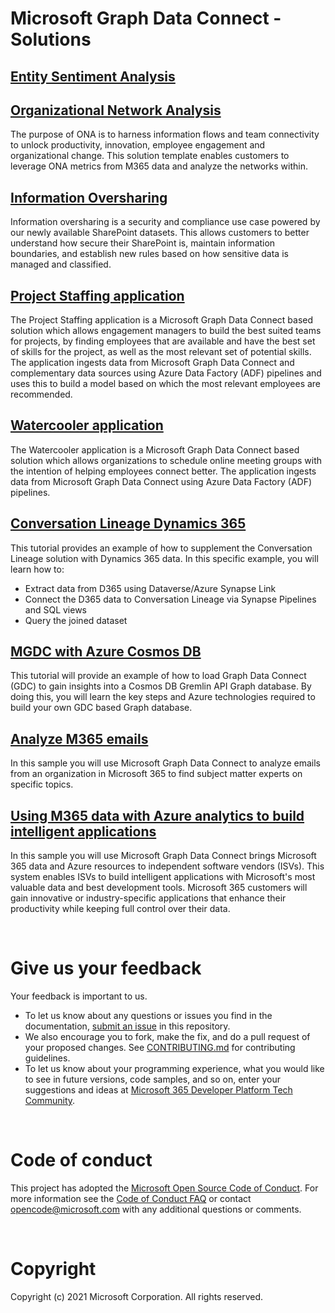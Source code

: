 # Microsoft Graph Data Connect - Solutions

## [Entity Sentiment Analysis](solutions/esa/README.md)


## [Organizational Network Analysis](solutions/ona/README.md)

The purpose of ONA is to harness information flows and team connectivity to unlock productivity, innovation, employee engagement and organizational change. This solution template enables customers to leverage ONA metrics from M365 data and analyze the networks within.

## [Information Oversharing](solutions/information-oversharing/readme.md)

Information oversharing is a security and compliance use case powered by our newly available SharePoint datasets. This allows customers to better understand how secure their SharePoint is, maintain information boundaries, and establish new rules based on how sensitive data is managed and classified.

## [Project Staffing application](solutions/projectstaffing/README.MD)

The Project Staffing application is a Microsoft Graph Data Connect based solution which allows engagement managers to build the best suited teams for projects, by finding employees that are available and have the best set of skills for the project, as well as the most relevant set of potential skills. The application ingests data from Microsoft Graph Data Connect and complementary data sources using Azure Data Factory (ADF) pipelines and uses this to build a model based on which the most relevant employees are recommended.

## [Watercooler application](solutions/watercooler/README.MD)

The Watercooler application is a Microsoft Graph Data Connect based solution which allows organizations to schedule
online meeting groups with the intention of helping employees connect better. The application ingests data from
Microsoft Graph Data Connect using Azure Data Factory (ADF)
pipelines.

## [Conversation Lineage Dynamics 365](solutions/conversation-lineage-D365/README.MD)

This tutorial provides an example of how to supplement the Conversation Lineage solution with Dynamics 365 data. In this specific example, you will learn how to:
* Extract data from D365 using Dataverse/Azure Synapse Link
* Connect the D365 data to Conversation Lineage via Synapse Pipelines and SQL views
* Query the joined dataset

## [MGDC with Azure Cosmos DB](solutions/mgdc-cosmos/README.md)

This tutorial will provide an example of how to load Graph Data Connect (GDC) to gain insights into a Cosmos DB Gremlin API Graph database. By doing this, you will learn the key steps and Azure technologies required to build your own GDC based Graph database.

## [Analyze M365 emails](solutions/moveM365datatoAzure/README.md)

In this sample you will use Microsoft Graph Data Connect to analyze emails from an organization in Microsoft 365 to find subject matter experts on specific topics.

## [Using M365 data with Azure analytics to build intelligent applications](solutions/whoknowswho/README.md)

In this sample you will use Microsoft Graph Data Connect brings Microsoft 365 data and Azure resources to independent software vendors (ISVs). This system enables ISVs to build intelligent applications with Microsoft's most valuable data and best development tools. Microsoft 365 customers will gain innovative or industry-specific applications that enhance their productivity while keeping full control over their data.

<br />

# Give us your feedback

Your feedback is important to us.

- To let us know about any questions or issues you find in the documentation, [submit an issue](https://github.com/microsoftgraph/dataconnect-solutions/issues) in this repository.
- We also encourage you to fork, make the fix, and do a pull request of your proposed changes. See [CONTRIBUTING.md](CONTRIBUTING.md) for contributing guidelines.
- To let us know about your programming experience, what you would like to see in future versions, code samples, and so on, enter your suggestions and ideas at [Microsoft 365 Developer Platform Tech Community](https://techcommunity.microsoft.com/t5/microsoft-365-developer-platform/idb-p/Microsoft365DeveloperPlatform/label-name/Microsoft%20Graph).

<br />

# Code of conduct

This project has adopted the [Microsoft Open Source Code of Conduct](https://opensource.microsoft.com/codeofconduct/). For more information see the [Code of Conduct FAQ](https://opensource.microsoft.com/codeofconduct/faq/) or contact [opencode@microsoft.com](mailto:opencode@microsoft.com) with any additional questions or comments.

<br />

# Copyright

Copyright (c) 2021 Microsoft Corporation. All rights reserved.
